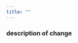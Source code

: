 ```yaml
---
title: ""
---
```

<!--
Use a conventional commit standard pull-request title,
like 'feat: My new feature' or 'fix: Div/zero in X calculation'
-->

### description of change

<!--
Please include a summary of the change and which issue is fixed.
Include relevant motivation, context, and sources of information or recipes.
Use a To Do "done when" list if helpful; example:

#### done when

- [ ] Implement X
- [ ] Implement Y
- [ ] Fix: #123

or a simply:

Fixes:

- # <-- add issue number(s) as a rendered list
-->

<!--
If helpful, also include this checklist to communicate what you've done
to prepare this Pull Request for acceptance.

### self-review checklist

- [ ] My code follows the existing style, code structure, and naming taxonomy
- [ ] I have put comments in my code, particularly for hard-to-understand areas
- [ ] I have performed a self-review of my code and included any verifying manual calculations
- [ ] I have added or updated unit tests that prove my code is effective and covered
- [ ] My changes generate no new warnings or other code analysis issues
- [ ] I have made corresponding changes to the documentation
-->

<!--
We also recommend creating the pull request as early as possible,
in Draft status.  This will allow you to log any discoveries along
the way as comments in the body of this pull request and to have
conversations with others for early feedback (optional).

Please delete these hidden explanatory comments when submitting.
-->
